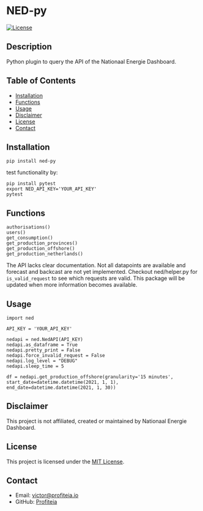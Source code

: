 # NED-py

[![License](https://img.shields.io/badge/license-MIT-blue.svg)](LICENSE)

## Description

Python plugin to query the API of the Nationaal Energie Dashboard. 

## Table of Contents

- [Installation](#installation)
- [Functions](#functions)
- [Usage](#usage)
- [Disclaimer](#disclaimer)
- [License](#license)
- [Contact](#contact)

## Installation

```
pip install ned-py
```

test functionality by:

```
pip install pytest
export NED_API_KEY='YOUR_API_KEY'
pytest
```

## Functions

```
authorisations()
users()
get_consumption()
get_production_provinces()
get_production_offshore()
get_production_netherlands()
```

The API lacks clear documentation. Not all datapoints are available and forecast and backcast are not yet implemented. Checkout ned/helper.py for `is_valid_request` to see which requests are valid. 
This package will be updated when more information becomes available.

## Usage

``` 
import ned

API_KEY = 'YOUR_API_KEY'

nedapi = ned.NedAPI(API_KEY)
nedapi.as_dataframe = True
nedapi.pretty_print = False
nedapi.force_invalid_request = False
nedapi.log_level = "DEBUG"
nedapi.sleep_time = 5

df = nedapi.get_production_offshore(granularity='15 minutes', start_date=datetime.datetime(2021, 1, 1), end_date=datetime.datetime(2021, 1, 30))
```

## Disclaimer

This project is not affiliated, created or maintained by Nationaal Energie Dashboard. 

## License

This project is licensed under the [MIT License](LICENSE). 

## Contact

- Email: victor@profiteia.io
- GitHub: [Profiteia](https://github.com/profiteia)